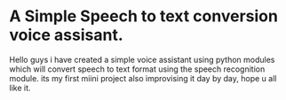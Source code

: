 # A Simple Speech to text conversion voice assisant.
 Hello guys i have created a simple voice assistant using python modules which will convert speech to text format using the speech recognition module.
 its my first miini project also improvising it day by day, hope u all like it.
 

